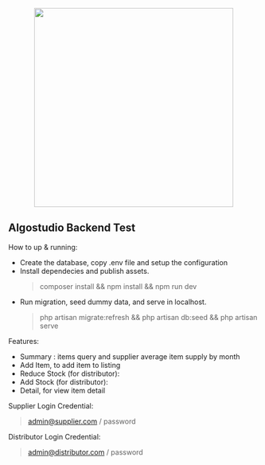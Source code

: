 
<p  align="center"><img  src="https://res.cloudinary.com/dtfbvvkyp/image/upload/v1566331377/laravel-logolockup-cmyk-red.svg"  width="400"></p>

  

## Algostudio Backend Test

How to up & running:

- Create the database, copy .env file and setup the configuration
- Install dependecies and publish assets.
	> composer install && npm install && npm run dev
- Run migration, seed dummy data, and serve in localhost.
	> php artisan migrate:refresh && php artisan db:seed && php artisan serve
	
	
Features:
- Summary : items query and supplier average item supply by month
- Add Item, to add item to listing 
- Reduce Stock (for distributor): 
- Add Stock (for distributor): 
- Detail, for view item detail 

Supplier Login Credential:
> admin@supplier.com / password

Distributor Login Credential:
> admin@distributor.com / password